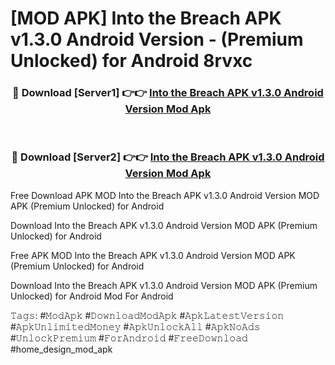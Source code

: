 # [MOD APK] Into the Breach APK v1.3.0 Android Version - (Premium Unlocked) for Android 8rvxc



<div align="center">
<h3>🔴 Download [Server1] 👉👉 <a href="https://momento.my/?title=Into_the_Breach_APK_v1.3.0_Android_Version">Into the Breach APK v1.3.0 Android Version Mod Apk</a></h3><br>

<h3>🔴 Download [Server2] 👉👉 <a href="https://momento.my/?title=Into_the_Breach_APK_v1.3.0_Android_Version">Into the Breach APK v1.3.0 Android Version Mod Apk</a></h3>
</div>



Free Download APK MOD Into the Breach APK v1.3.0 Android Version MOD APK (Premium Unlocked) for Android

Download Into the Breach APK v1.3.0 Android Version MOD APK (Premium Unlocked) for Android

Free APK MOD Into the Breach APK v1.3.0 Android Version MOD APK (Premium Unlocked) for Android

Download Into the Breach APK v1.3.0 Android Version MOD APK (Premium Unlocked) for Android Mod For Android

𝚃𝚊𝚐𝚜: #𝙼𝚘𝚍𝙰𝚙𝚔 #𝙳𝚘𝚠𝚗𝚕𝚘𝚊𝚍𝙼𝚘𝚍𝙰𝚙𝚔 #𝙰𝚙𝚔𝙻𝚊𝚝𝚎𝚜𝚝𝚅𝚎𝚛𝚜𝚒𝚘𝚗 #𝙰𝚙𝚔𝚄𝚗𝚕𝚒𝚖𝚒𝚝𝚎𝚍𝙼𝚘𝚗𝚎𝚢 #𝙰𝚙𝚔𝚄𝚗𝚕𝚘𝚌𝚔𝙰𝚕𝚕 #𝙰𝚙𝚔𝙽𝚘𝙰𝚍𝚜 #𝚄𝚗𝚕𝚘𝚌𝚔𝙿𝚛𝚎𝚖𝚒𝚞𝚖 #𝙵𝚘𝚛𝙰𝚗𝚍𝚛𝚘𝚒𝚍 #𝙵𝚛𝚎𝚎𝙳𝚘𝚠𝚗𝚕𝚘𝚊𝚍 #home_design_mod_apk
